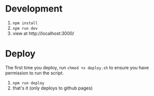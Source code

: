 # Development

1. `npm install`
2. `npm run dev`
3. view at http://localhost:3000/

# Deploy

The first time you deploy, run `chmod +x deploy.sh` to ensure you have permission to run the script.

1. `npm run deploy`
2. that's it (only deploys to github pages)
